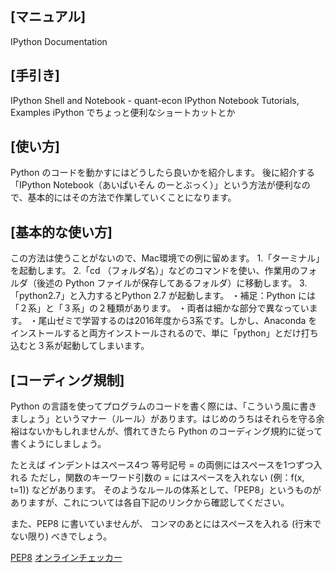 ## [マニュアル]
IPython Documentation

## [手引き]
IPython Shell and Notebook - quant-econ
IPython Notebook Tutorials, Examples
iPython でちょっと便利なショートカットとか

## [使い方]

Python のコードを動かすにはどうしたら良いかを紹介します。
後に紹介する「IPython Notebook（あいぱいそん のーとぶっく）」という方法が便利なので、基本的にはその方法で作業していくことになります。

## [基本的な使い方]
この方法は使うことがないので、Mac環境での例に留めます。
1.「ターミナル」を起動します。
2.「cd （フォルダ名）」などのコマンドを使い、作業用のフォルダ（後述の Python ファイルが保存してあるフォルダ）に移動します。
3.「python2.7」と入力するとPython 2.7 が起動します。
・補足：Python には「２系」と「３系」の２種類があります。
・両者は細かな部分で異なっています。
・尾山ゼミで学習するのは2016年度から3系です。しかし、Anaconda をインストールすると両方インストールされるので、単に「python」とだけ打ち込むと３系が起動してしまいます。

## [コーディング規制]
Python の言語を使ってプログラムのコードを書く際には、「こういう風に書きましょう」というマナー（ルール）があります。はじめのうちはそれらを守る余裕はないかもしれませんが、慣れてきたら Python のコーディング規約に従って書くようにしましょう。

たとえば
インデントはスペース4つ
等号記号 = の両側にはスペースを1つずつ入れる
ただし，関数のキーワード引数の = にはスペースを入れない (例：f(x, t=1))
などがあります。
そのようなルールの体系として、「PEP8」というものがありますが、これについては各自下記のリンクから確認してください。

また、PEP8 に書いていませんが、
コンマのあとにはスペースを入れる (行末でない限り)
べきでしょう。

[PEP8](http://legacy.python.org/dev/peps/pep-0008/)
[オンラインチェッカー](http://pep8online.com/)
